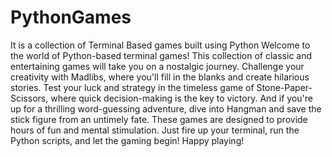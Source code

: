 # PythonGames
It is a collection of Terminal Based games built using Python
Welcome to the world of Python-based terminal games! This collection of classic and entertaining games will take you on a nostalgic journey. Challenge your creativity with Madlibs, where you'll fill in the blanks and create hilarious stories. Test your luck and strategy in the timeless game of Stone-Paper-Scissors, where quick decision-making is the key to victory. And if you're up for a thrilling word-guessing adventure, dive into Hangman and save the stick figure from an untimely fate. These games are designed to provide hours of fun and mental stimulation. Just fire up your terminal, run the Python scripts, and let the gaming begin! Happy playing!
